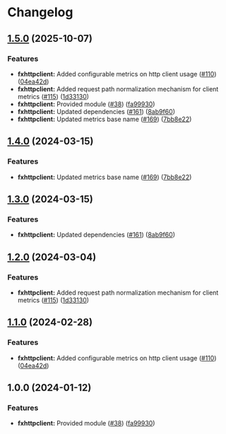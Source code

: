 # Changelog

## [1.5.0](https://github.com/bhardwajRahul/yokai/compare/fxhttpclient-v1.4.0...fxhttpclient/v1.5.0) (2025-10-07)


### Features

* **fxhttpclient:** Added configurable metrics on http client usage ([#110](https://github.com/bhardwajRahul/yokai/issues/110)) ([04ea42d](https://github.com/bhardwajRahul/yokai/commit/04ea42d717cef522c8af8875cb9c9ed930974bdf))
* **fxhttpclient:** Added request path normalization mechanism for client metrics ([#115](https://github.com/bhardwajRahul/yokai/issues/115)) ([1d33130](https://github.com/bhardwajRahul/yokai/commit/1d331308dfd1d377bd097c21336a67663593efcb))
* **fxhttpclient:** Provided module ([#38](https://github.com/bhardwajRahul/yokai/issues/38)) ([fa99930](https://github.com/bhardwajRahul/yokai/commit/fa99930f2c73eb031656c13732be06067101fcdd))
* **fxhttpclient:** Updated dependencies ([#161](https://github.com/bhardwajRahul/yokai/issues/161)) ([8ab9f60](https://github.com/bhardwajRahul/yokai/commit/8ab9f6074fbb71c39509526dd2cb1c656497d06f))
* **fxhttpclient:** Updated metrics base name ([#169](https://github.com/bhardwajRahul/yokai/issues/169)) ([7bb8e22](https://github.com/bhardwajRahul/yokai/commit/7bb8e22eb890a7a4bf932243eadc554d3a53b210))

## [1.4.0](https://github.com/ankorstore/yokai/compare/fxhttpclient/v1.3.0...fxhttpclient/v1.4.0) (2024-03-15)


### Features

* **fxhttpclient:** Updated metrics base name ([#169](https://github.com/ankorstore/yokai/issues/169)) ([7bb8e22](https://github.com/ankorstore/yokai/commit/7bb8e22eb890a7a4bf932243eadc554d3a53b210))

## [1.3.0](https://github.com/ankorstore/yokai/compare/fxhttpclient/v1.2.0...fxhttpclient/v1.3.0) (2024-03-15)


### Features

* **fxhttpclient:** Updated dependencies ([#161](https://github.com/ankorstore/yokai/issues/161)) ([8ab9f60](https://github.com/ankorstore/yokai/commit/8ab9f6074fbb71c39509526dd2cb1c656497d06f))

## [1.2.0](https://github.com/ankorstore/yokai/compare/fxhttpclient/v1.1.0...fxhttpclient/v1.2.0) (2024-03-04)


### Features

* **fxhttpclient:** Added request path normalization mechanism for client metrics ([#115](https://github.com/ankorstore/yokai/issues/115)) ([1d33130](https://github.com/ankorstore/yokai/commit/1d331308dfd1d377bd097c21336a67663593efcb))

## [1.1.0](https://github.com/ankorstore/yokai/compare/fxhttpclient/v1.0.0...fxhttpclient/v1.1.0) (2024-02-28)


### Features

* **fxhttpclient:** Added configurable metrics on http client usage ([#110](https://github.com/ankorstore/yokai/issues/110)) ([04ea42d](https://github.com/ankorstore/yokai/commit/04ea42d717cef522c8af8875cb9c9ed930974bdf))

## 1.0.0 (2024-01-12)


### Features

* **fxhttpclient:** Provided module ([#38](https://github.com/ankorstore/yokai/issues/38)) ([fa99930](https://github.com/ankorstore/yokai/commit/fa99930f2c73eb031656c13732be06067101fcdd))
